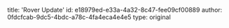 title: 'Rover Update'
id: e18979ed-e33a-4a32-8c47-fee09cf00889
author: 0fdcfcab-9dc5-4bdc-a78c-4fa4eca4e4e5
type: original
